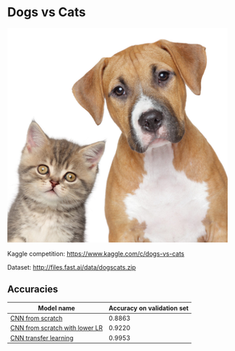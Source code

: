 # Dogs vs Cats

![Create an algorithm to distinguish dogs from cats](Images/dogs-vs-cats.jpg)

Kaggle competition: https://www.kaggle.com/c/dogs-vs-cats

Dataset: http://files.fast.ai/data/dogscats.zip


## Accuracies

| Model name      |  Accuracy on validation set|
|-----------------|--------------|
| [CNN from scratch](http://s3.picofile.com/file/8363012700/cnn_from_scratch.h5.html) | 0.8863        |
| [CNN from scratch with lower LR](http://s3.picofile.com/file/8363013842/cnn_from_scratch_lower_lr.h5.html) | 0.9220        |
| [CNN transfer learning](http://s5.picofile.com/file/8363013568/cnn_transfer_learning.h5.html) | 0.9953        |
